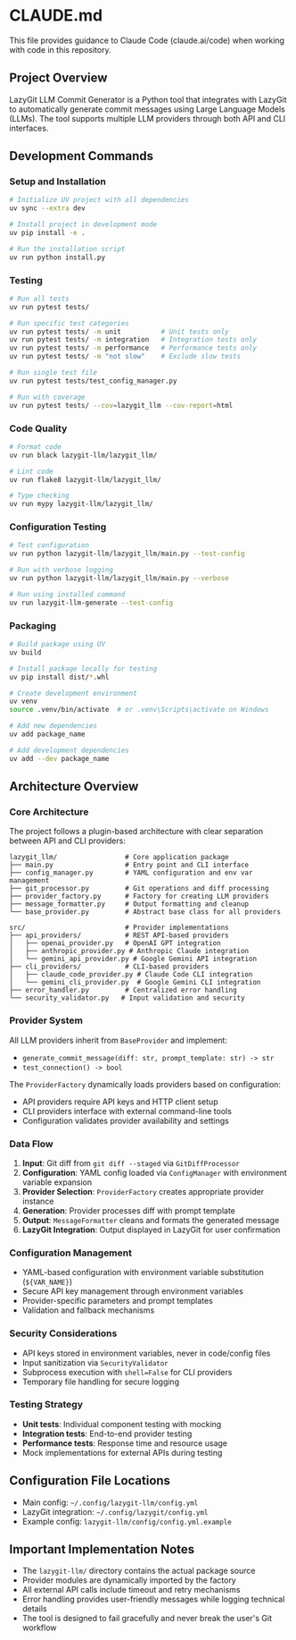 # CLAUDE.md

This file provides guidance to Claude Code (claude.ai/code) when working with code in this repository.

## Project Overview

LazyGit LLM Commit Generator is a Python tool that integrates with LazyGit to automatically generate commit messages using Large Language Models (LLMs). The tool supports multiple LLM providers through both API and CLI interfaces.

## Development Commands

### Setup and Installation
```bash
# Initialize UV project with all dependencies
uv sync --extra dev

# Install project in development mode
uv pip install -e .

# Run the installation script
uv run python install.py
```

### Testing
```bash
# Run all tests
uv run pytest tests/

# Run specific test categories
uv run pytest tests/ -m unit          # Unit tests only
uv run pytest tests/ -m integration   # Integration tests only
uv run pytest tests/ -m performance   # Performance tests only
uv run pytest tests/ -m "not slow"    # Exclude slow tests

# Run single test file
uv run pytest tests/test_config_manager.py

# Run with coverage
uv run pytest tests/ --cov=lazygit_llm --cov-report=html
```

### Code Quality
```bash
# Format code
uv run black lazygit-llm/lazygit_llm/

# Lint code
uv run flake8 lazygit-llm/lazygit_llm/

# Type checking
uv run mypy lazygit-llm/lazygit_llm/
```

### Configuration Testing
```bash
# Test configuration
uv run python lazygit-llm/lazygit_llm/main.py --test-config

# Run with verbose logging
uv run python lazygit-llm/lazygit_llm/main.py --verbose

# Run using installed command
uv run lazygit-llm-generate --test-config
```

### Packaging
```bash
# Build package using UV
uv build

# Install package locally for testing
uv pip install dist/*.whl

# Create development environment
uv venv
source .venv/bin/activate  # or .venv\Scripts\activate on Windows

# Add new dependencies
uv add package_name

# Add development dependencies
uv add --dev package_name
```

## Architecture Overview

### Core Architecture
The project follows a plugin-based architecture with clear separation between API and CLI providers:

```
lazygit_llm/                 # Core application package
├── main.py                  # Entry point and CLI interface
├── config_manager.py        # YAML configuration and env var management
├── git_processor.py         # Git operations and diff processing
├── provider_factory.py      # Factory for creating LLM providers
├── message_formatter.py     # Output formatting and cleanup
└── base_provider.py         # Abstract base class for all providers

src/                         # Provider implementations
├── api_providers/           # REST API-based providers
│   ├── openai_provider.py   # OpenAI GPT integration
│   ├── anthropic_provider.py # Anthropic Claude integration
│   └── gemini_api_provider.py # Google Gemini API integration
├── cli_providers/           # CLI-based providers
│   ├── claude_code_provider.py # Claude Code CLI integration
│   └── gemini_cli_provider.py  # Google Gemini CLI integration
├── error_handler.py         # Centralized error handling
└── security_validator.py   # Input validation and security
```

### Provider System
All LLM providers inherit from `BaseProvider` and implement:
- `generate_commit_message(diff: str, prompt_template: str) -> str`
- `test_connection() -> bool`

The `ProviderFactory` dynamically loads providers based on configuration:
- API providers require API keys and HTTP client setup
- CLI providers interface with external command-line tools
- Configuration validates provider availability and settings

### Data Flow
1. **Input**: Git diff from `git diff --staged` via `GitDiffProcessor`
2. **Configuration**: YAML config loaded via `ConfigManager` with environment variable expansion
3. **Provider Selection**: `ProviderFactory` creates appropriate provider instance
4. **Generation**: Provider processes diff with prompt template
5. **Output**: `MessageFormatter` cleans and formats the generated message
6. **LazyGit Integration**: Output displayed in LazyGit for user confirmation

### Configuration Management
- YAML-based configuration with environment variable substitution (`${VAR_NAME}`)
- Secure API key management through environment variables
- Provider-specific parameters and prompt templates
- Validation and fallback mechanisms

### Security Considerations
- API keys stored in environment variables, never in code/config files
- Input sanitization via `SecurityValidator`
- Subprocess execution with `shell=False` for CLI providers
- Temporary file handling for secure logging

### Testing Strategy
- **Unit tests**: Individual component testing with mocking
- **Integration tests**: End-to-end provider testing
- **Performance tests**: Response time and resource usage
- Mock implementations for external APIs during testing

## Configuration File Locations
- Main config: `~/.config/lazygit-llm/config.yml`
- LazyGit integration: `~/.config/lazygit/config.yml`
- Example config: `lazygit-llm/config/config.yml.example`

## Important Implementation Notes
- The `lazygit-llm/` directory contains the actual package source
- Provider modules are dynamically imported by the factory
- All external API calls include timeout and retry mechanisms
- Error handling provides user-friendly messages while logging technical details
- The tool is designed to fail gracefully and never break the user's Git workflow